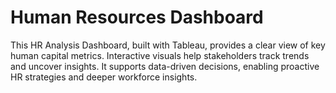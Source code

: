 # Human Resources Dashboard

This HR Analysis Dashboard, built with Tableau, provides a clear view of key human capital metrics. Interactive visuals help stakeholders track trends and uncover insights. It supports data-driven decisions, enabling proactive HR strategies and deeper workforce insights.
